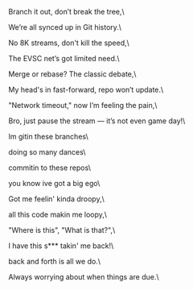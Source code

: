 Branch it out, don’t break the tree,\

We’re all synced up in Git history.\

No 8K streams, don't kill the speed,\

The EVSC net’s got limited need.\

Merge or rebase? The classic debate,\

My head's in fast-forward, repo won’t update.\

"Network timeout," now I’m feeling the pain,\

Bro, just pause the stream — it’s not even game day!\


Im gitin these branches\

doing so many dances\

commitin to these repos\

you know ive got a big ego\

Got me feelin' kinda droopy,\

all this code makin me loopy,\ 

"Where is this", "What is that?",\

I have this s*** takin' me back!\


back and forth is all we do.\

Always worrying about when things are due.\


